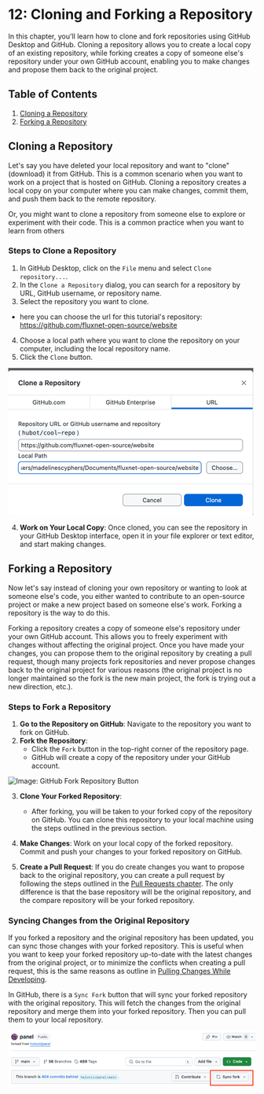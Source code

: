 # 12: Cloning and Forking a Repository

In this chapter, you'll learn how to clone and fork repositories using GitHub Desktop and GitHub. Cloning a repository allows you to create a local copy of an existing repository, while forking creates a copy of someone else's repository under your own GitHub account, enabling you to make changes and propose them back to the original project.

## Table of Contents

1. [Cloning a Repository](#cloning-a-repository)
2. [Forking a Repository](#forking-a-repository)

## Cloning a Repository

Let's say you have deleted your local repository and want to "clone" (download) it from GitHub. This is a common scenario when you want to work on a project that is hosted on GitHub. Cloning a repository creates a local copy on your computer where you can make changes, commit them, and push them back to the remote repository.

Or, you might want to clone a repository from someone else to explore or experiment with their code. This is a common practice when you want to learn from others 

### Steps to Clone a Repository

1. In GitHub Desktop, click on the `File` menu and select `Clone repository...`.
2. In the `Clone a Repository` dialog, you can search for a repository by URL, GitHub username, or repository name.
3. Select the repository you want to clone.
  - here you can choose the url for this tutorial's repository: https://github.com/fluxnet-open-source/website
4. Choose a local path where you want to clone the repository on your computer, including the local repository name.
5. Click the `Clone` button.

![Image: GitHub Desktop repo cloning Menu](fig/clone-repo.png)

4. **Work on Your Local Copy**: Once cloned, you can see the repository in your GitHub Desktop interface, open it in your file explorer or text editor, and start making changes.


## Forking a Repository

Now let's say instead of cloning your own repository or wanting to look at someone else's code, you either wanted to contribute to an open-source project or make a new project based on someone else's work. Forking a repository is the way to do this.

Forking a repository creates a copy of someone else's repository under your own GitHub account. This allows you to freely experiment with changes without affecting the original project. Once you have made your changes, you can propose them to the original repository by creating a pull request, though many projects fork repositories and never propose changes back to the original project for various reasons (the original project is no longer maintained so the fork is the new main project, the fork is trying out a new direction, etc.).

### Steps to Fork a Repository

1. **Go to the Repository on GitHub**: Navigate to the repository you want to fork on GitHub.
2. **Fork the Repository**:
   - Click the `Fork` button in the top-right corner of the repository page.
   - GitHub will create a copy of the repository under your GitHub account.

![Image: GitHub Fork Repository Button](https://docs.github.com/assets/images/help/repository/fork-button.png)

3. **Clone Your Forked Repository**:
   - After forking, you will be taken to your forked copy of the repository on GitHub. You can clone this repository to your local machine using the steps outlined in the previous section.

4. **Make Changes**: Work on your local copy of the forked repository. Commit and push your changes to your forked repository on GitHub.

5. **Create a Pull Request**:
   If you do create changes you want to propose back to the original repository, you can create a pull request by following the steps outlined in the [Pull Requests chapter](10-pull-requests.md). The only difference is that the base repository will be the original repository, and the compare repository will be your forked repository. 

### Syncing Changes from the Original Repository

If you forked a repository and the original repository has been updated, you can sync those changes with your forked repository. This is useful when you want to keep your forked repository up-to-date with the latest changes from the original project, or to minimize the conflicts when creating a pull request, this is the same reasons as outline in [Pulling Changes While Developing](11-merge-conflicts.md#pulling-changes-while-developing).

In GitHub, there is a `Sync Fork` button that will sync your forked repository with the original repository. This will fetch the changes from the original repository and merge them into your forked repository. Then you can pull them to your local repository.

![Image: GitHub Sync Fork Button](fig/github-sync-fork.png)
